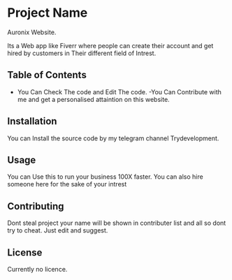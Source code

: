# Project Name

Auronix Website.

Its a Web app like Fiverr where people can create their account and get hired by customers in Their different field of Intrest.

## Table of Contents
- You Can Check The code and Edit The code.
-You Can Contribute with me and get a personalised attaintion on this website.

## Installation
You can Install the source code by my telegram channel Trydevelopment.

## Usage
You can Use this to run your business 100X faster. You can also hire someone here for the sake of your intrest

## Contributing
Dont steal project your name will be shown in contributer list and all so dont try to cheat. Just edit and suggest.
## License
Currently no licence.


